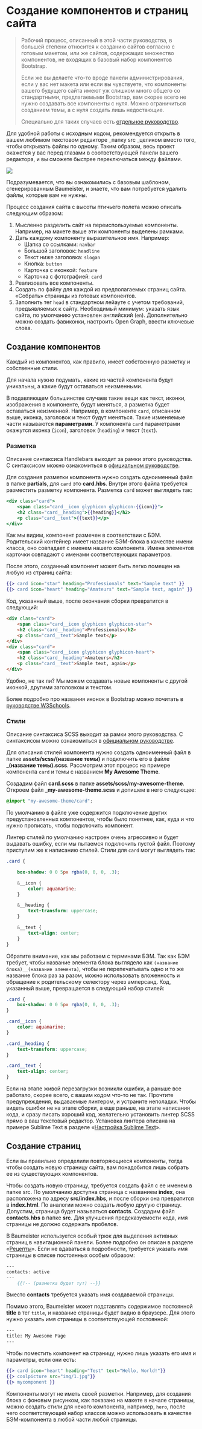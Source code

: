 # Создание компонентов и страниц сайта

> Рабочий процесс, описанный в этой части руководства, в большей степени относится к созданию сайтов согласно с готовым макетом, или же сайтов, содержащих множество компонентов, не входящих в базовый набор компонентов Bootstrap.
>
> Если же вы делаете что-то вроде панели администрирования, если у вас нет макета или если вы чувствуете, что компоненты вашего будущего сайта имеют уж слишком много общего со стандартными, предлагаемыми Bootstrap, вам скорее всего не нужно создавать все компоненты с нуля. Можно ограничиться созданием темы, а с нуля создать лишь недостающие.
>
> Специально для таких случаев есть [отдельное руководство](/rabochii-protsess-interfeisi.md).

Для удобной работы с исходным кодом, рекомендуется открыть в вашем любимом текстовом редакторе _папку src _целиком вместо того, чтобы открывать файлы по одному. Таким образом, весь проект окажется у вас перед глазами в соответствующей панели вашего редактора, и вы сможете быстрее переключаться между файлами.

![](/assets/mock.jpg)

Подразумевается, что вы ознакомились с базовым шаблоном, сгенерированным Baumeister, и знаете, что вам потребуется удалить файлы, которые вам не нужны.

Процесс создания сайта с высоты птичьего полета можно описать следующим образом:

1. Мысленно разделить сайт на переиспользуемые компоненты. Например, на макете выше эти компоненты выделены рамками.
2. Дать каждому компоненту выразительное имя. Например:
   * Шапка со ссылками: `navbar`
   * Большой заголовок: `headline`
   * Текст ниже заголовка: `slogan`
   * Кнопка: `button`
   * Карточка с иконкой: `feature`
   * Карточка с фотографией: `card`
3. Реализовать все компоненты.
4. Создать по файлу для каждой из предполагаемых страниц сайта. «Собрать» страницы из готовых компонентов.
5. Заполнить тег `head` в стандартном лейауте с учетом требований, предъявляемых к сайту. Необходимый минимум: указать язык сайта, по умолчанию установлен английский \(`en`\). Дополнительно можно создать фавиконки, настроить Open Graph, ввести ключевые слова.

## Создание компонентов

Каждый из компонентов, как правило, имеет собственную разметку и собственные стили.

Для начала нужно подумать, какие из частей компонента будут уникальны, а какие будут оставаться неизменными.

В подавляющем большинстве случаев такие вещи как текст, иконки, изображения в компоненте, будут меняться, а разметка будет оставаться неизменной. Например, в компоненте `card`, описанном выше, иконка, заголовок и текст будут меняться. Такие изменяемые части называются **параметрами**. У компонента `card` параметрами окажутся иконка \(`icon`\), заголовок \(`heading`\) и текст \(`text`\).

### Разметка

Описание синтаксиса Handlebars выходит за рамки этого руководства. С синтаксисом можно ознакомиться в [официальном руководстве](http://handlebarsjs.com/).

Для создания разметки компонента нужно создать одноименный файл в папке **partials**, для `card` это **card.hbs**. Внутри этого файла требуется разместить разметку компонента. Разметка `card` может выглядеть так:

```handlebars
<div class="card">
    <span class="card__icon glyphicon glyphicon-{{icon}}">
    <h2 class="card__heading">{{heading}}</h2>
    <p class="card__text">{{text}}</p>
</div>
```

Как мы видим, компонент размечен в соответствии с БЭМ. Родительский контейнер имеет название БЭМ-блока в качестве имени класса, оно совпадает с именем нашего компонента. Имена элементов карточки совпадают с именами соответствующих параметров.

После этого, созданный компонент может быть легко помещен на любую из страниц сайта:

```handlebars
{{> card icon="star" heading="Professionals" text="Sample text" }}
{{> card icon="heart" heading="Amateurs" text="Sample text, again" }}
```

Код, указанный выше, после окончания сборки превратится в следующий:

```html
<div class="card">
    <span class="card__icon glyphicon glyphicon-star">
    <h2 class="card__heading">Professionals</h2>
    <p class="card__text">Sample text</p>
</div>
<div class="card">
    <span class="card__icon glyphicon glyphicon-heart">
    <h2 class="card__heading">Amateurs</h2>
    <p class="card__text">Sample text, again</p>
</div>
```

Удобно, не так ли? Мы можем создавать новые компоненты с другой иконкой, другими заголовком и текстом.

Более подробно про названия иконок в Bootstrap можно почитать в [руководстве W3Schools](https://www.w3schools.com/bootstrap/bootstrap_ref_comp_glyphs.asp).

### Стили

Описание синтаксиса SCSS выходит за рамки этого руководства. С синтаксисом можно ознакомиться в [официальном руководстве](https://sass-scss.ru/guide/).

Для описания стилей компонента нужно создать одноименный файл в папке **assets/scss/\(название темы\)** и подключить его в файле **\_\(название темы\).scss**. Рассмотрим этот процесс на примере компонента `card` и темы с названием **My Awesome Theme**.

Создадим файл **card.scss** в папке **assets/scss/my-awesome-theme**. Откроем файл **\_my-awesome-theme.scss** и допишем в него следующее:

```scss
@import "my-awesome-theme/card";
```

По умолчанию в файле уже содержится подключение других предустановленных компонентов, чтобы было понятнее, как, куда и что нужно прописать, чтобы подключить компонент.

Линтер стилей по умолчанию настроен очень агрессивно и будет выдавать ошибку, если мы пытаемся подключить пустой файл. Поэтому приступим же к написанию стилей. Стили для `card` могут выглядеть так:

```scss
.card {

    box-shadow: 0 0 5px rgba(0, 0, 0, .3);

    &__icon {
        color: aquamarine;
    }

    &__heading {
        text-transform: uppercase;
    }

    &__text {
        text-align: center;
    }
}
```

Обратите внимание, как мы работаем с терминами БЭМ. Так как БЭМ требует, чтобы название элемента блока выглядело как `(название блока)__(название элемента)`, чтобы не перепечатывать одно и то же название блока раз за разом, можно использовать вложенность и обращение к родительскому селектору через амперсанд. Код, указанный выше,  превращается в следующий набор стилей:

```css
.card {
    box-shadow: 0 0 5px rgba(0, 0, 0, .3);
}

.card__icon {
    color: aquamarine;
}

.card__heading {
    text-transform: uppercase;
}

.card__text {
    text-align: center;
}
```

Если на этапе живой перезагрузки возникли ошибки, а раньше все работало, скорее всего, с вашим кодом что-то не так. Прочтите предупреждения, выдаваемые линтером, и устраните неполадки. Чтобы видеть ошибки не на этапе сборки, а еще раньше, на этапе написания кода, и сразу писать хороший код, желательно установить линтер SCSS прямо в ваш текстовый редактор. Установка линтера описана на примере Sublime Text в разделе «[Настройка Sublime Text](/nastroika-sublime-text.md)».

## Создание страниц

Если вы правильно определили повторяющиеся компоненты, тогда чтобы создать новую страницу сайта, вам понадобится лишь собрать ее из существующих компонентов.

Чтобы создать новую страницу, требуется создать файл с ее именем в папке src. По умолчанию доступна страница с названием **index**, она расположена по адресу **src/index.hbs**, и после сборки она превратится в **index.html**. По аналогии можно создать любую другую страницу. Допустим, страница будет называться **contacts**. Создадим файл **contacts.hbs** в папке **src**. Для улучшения предсказуемости кода, имя страницы не должно содержать пробелов.

В Baumeister используется особый трюк для выделения активных страниц в навигационной панели. Более подробно он описан в разделе «[Рецепты](/retsepti.md)». Если не вдаваться в подробности, требуется указать имя страницы в списке постоянных особым образом:

```handlebars
---
contacts: active
---
    {{!-- (разметка будет тут) --}}
```

Вместо **contacts** требуется указать имя создаваемой страницы.

Помимо этого, Baumeister может подставлять содержимое постоянной **title** в тег `title`, и название страницы будет видно в браузере. Для этого нужно указать имя страницы в соответствующей постоянной:

```handlebars
---
title: My Awesome Page
---
```

Чтобы поместить компонент на страницу, нужно лишь указать его имя и параметры, если они есть:

```handlebars
{{> card icon="heart" heading="Test" text="Hello, World!"}}
{{> coolpicture src="img/1.jpg"}}
{{> mycomponent }}
```

Компоненты могут не иметь своей разметки. Например, для создания блока с фоновым рисунком, как показано на макете в начале страницы, можно создать стили для некого компонента, например, `hero`, после чего соответствующий набор классов можно использовать в качестве БЭМ-компонента в любой части любой страницы.


